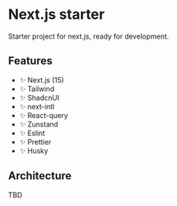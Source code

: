 
# Next.js starter

Starter project for next.js, ready for development.

## Features

- ✨ Next.js (15)
- ✨ Tailwind
- ✨ ShadcnUI
- ✨ next-intl
- ✨ React-query
- ✨ Zunstand
- ✨ Eslint
- ✨ Prettier
- ✨ Husky

## Architecture
TBD

